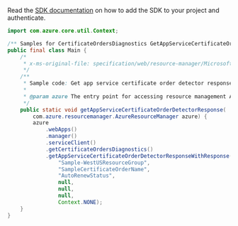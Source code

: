 Read the [SDK documentation](https://github.com/Azure/azure-sdk-for-java/blob/azure-resourcemanager_2.12.0/sdk/resourcemanager/azure-resourcemanager/README.md) on how to add the SDK to your project and authenticate.

```java
import com.azure.core.util.Context;

/** Samples for CertificateOrdersDiagnostics GetAppServiceCertificateOrderDetectorResponse. */
public final class Main {
    /*
     * x-ms-original-file: specification/web/resource-manager/Microsoft.CertificateRegistration/stable/2021-03-01/examples/Diagnostics_GetAppServiceCertificateOrderDetectorResponse.json
     */
    /**
     * Sample code: Get app service certificate order detector response.
     *
     * @param azure The entry point for accessing resource management APIs in Azure.
     */
    public static void getAppServiceCertificateOrderDetectorResponse(
        com.azure.resourcemanager.AzureResourceManager azure) {
        azure
            .webApps()
            .manager()
            .serviceClient()
            .getCertificateOrdersDiagnostics()
            .getAppServiceCertificateOrderDetectorResponseWithResponse(
                "Sample-WestUSResourceGroup",
                "SampleCertificateOrderName",
                "AutoRenewStatus",
                null,
                null,
                null,
                Context.NONE);
    }
}
```
